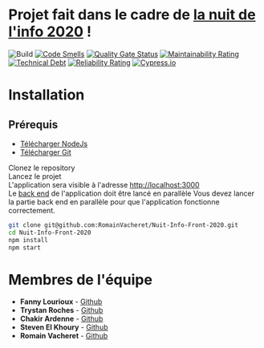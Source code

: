 # Projet fait dans le cadre de [la nuit de l'info 2020](https://www.nuitdelinfo.com/) !

![Build](https://github.com/RomainVacheret/Nuit-Info-Front-2020/workflows/Nuit-Info-Front-2020/badge.svg)
[![Code Smells](https://sonarcloud.io/api/project_badges/measure?project=RomainVacheret_Nuit-Info-Front-2020&metric=code_smells)](https://sonarcloud.io/dashboard?id=RomainVacheret_Nuit-Info-Front-2020)
[![Quality Gate Status](https://sonarcloud.io/api/project_badges/measure?project=RomainVacheret_Nuit-Info-Front-2020&metric=alert_status)](https://sonarcloud.io/dashboard?id=RomainVacheret_Nuit-Info-Front-2020)
[![Maintainability Rating](https://sonarcloud.io/api/project_badges/measure?project=RomainVacheret_Nuit-Info-Front-2020&metric=sqale_rating)](https://sonarcloud.io/dashboard?id=RomainVacheret_Nuit-Info-Front-2020)
[![Technical Debt](https://sonarcloud.io/api/project_badges/measure?project=RomainVacheret_Nuit-Info-Front-2020&metric=sqale_index)](https://sonarcloud.io/dashboard?id=RomainVacheret_Nuit-Info-Front-2020)
[![Reliability Rating](https://sonarcloud.io/api/project_badges/measure?project=RomainVacheret_Nuit-Info-Front-2020&metric=reliability_rating)](https://sonarcloud.io/dashboard?id=RomainVacheret_Nuit-Info-Front-2020)
[![Cypress.io](https://img.shields.io/badge/tested%20with-Cypress-04C38E.svg)](https://www.cypress.io/)
# Installation
## Prérequis

* [Télécharger NodeJs](https://nodejs.org/en/download/)
* [Télécharger Git](https://git-scm.com/downloads)

Clonez le repository  
Lancez le projet  
L'application sera visible à l'adresse [http://localhost:3000](http://localhost:3000)  
Le [back end](https://github.com/RomainVacheret/Nuit-Info-Back-2020) de l'application doit être lancé en parallèle 
Vous devez lancer la partie back end en parallèle pour que l'application fonctionne correctement.
```Bash
git clone git@github.com:RomainVacheret/Nuit-Info-Front-2020.git
cd Nuit-Info-Front-2020
npm install
npm start
```
# Membres de l'équipe
* **Fanny Lourioux** - [Github](https://github.com/FannyLourioux) 
* **Trystan Roches** - [Github](https://github.com/Trystan4) 
* **Chakir Ardenne** - [Github](https://github.com/ChakirArdenne)
* **Steven El Khoury** - [Github](https://github.com/StevenelKhoury)
* **Romain Vacheret** - [Github](https://github.com/RomainVacheret) 